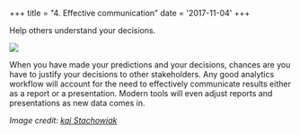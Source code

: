 +++
title = "4. Effective communication"
date = '2017-11-04'
+++

Help others understand your decisions.

<!--more-->

![](images/blackboard.jpg)

When you have made your predictions and your decisions, chances are you have to justify your decisions to other stakeholders. Any good analytics workflow will account for the need to effectively communicate results either as a report or a presentation. Modern tools will even adjust reports and presentations as new data comes in.

_Image credit: [kai Stachowiak](http://www.publicdomainpictures.net/view-image.php?image=137362&picture=successful)_